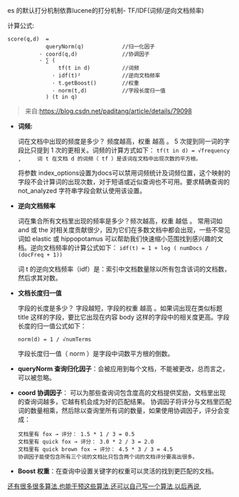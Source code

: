 es 的默认打分机制依靠lucene的打分机制- TF/IDF(词频/逆向文档频率)

计算公式:

```
score(q,d)  =   
            queryNorm(q)            //归一化因子
          · coord(q,d)              //协调因子
          · ∑ (           
                tf(t in d)          //词频
              · idf(t)²             //逆向文档频率
              · t.getBoost()        //权重
              · norm(t,d)           //字段长度归一值
            ) (t in q) 
```

> 来自:https://blog.csdn.net/paditang/article/details/79098

- **词频:**   
  
  词在文档中出现的频度是多少？ 频度越高，权重 越高 。 5 次提到同一词的字段比只提到 1 次的更相关。词频的计算方式如下：
  `tf(t in d) = √frequency ,     词 t 在文档 d 的词频（ tf ）是该词在文档中出现次数的平方根。`   
  
  将参数 index_options设置为docs可以禁用词频统计及词频位置，这个映射的字段不会计算词的出现次数，对于短语或近似查询也不可用。要求精确查询的not_analyzed 字符串字段会默认使用该设置。

- **逆向文档频率**   
  
  词在集合所有文档里出现的频率是多少？频次越高，权重 越低 。 常用词如 and 或 the 对相关度贡献很少，因为它们在多数文档中都会出现，一些不常见词如 elastic 或 hippopotamus 可以帮助我们快速缩小范围找到感兴趣的文档。逆向文档频率的计算公式如下：
  `idf(t) = 1 + log ( numDocs / (docFreq + 1)) `   
  
  词 t 的逆向文档频率（idf）是：索引中文档数量除以所有包含该词的文档数，然后求其对数。

- **文档长度归一值**   
  
  字段的长度是多少？ 字段越短，字段的权重 越高 。如果词出现在类似标题 title 这样的字段，要比它出现在内容 body 这样的字段中的相关度更高。字段长度的归一值公式如下：   
  
  `norm(d) = 1 / √numTerms `   
  
  字段长度归一值（ norm ）是字段中词数平方根的倒数。

- **queryNorm 查询归化因子**：会被应用到每个文档，不能被更改，总而言之，可以被忽略。

- **coord 协调因子**： 可以为那些查询词包含度高的文档提供奖励，文档里出现的查询词越多，它越有机会成为好的匹配结果。
  协调因子将评分与文档里匹配词的数量相乘，然后除以查询里所有词的数量，如果使用协调因子，评分会变成：
  
  ```
  文档里有 fox → 评分： 1.5 * 1 / 3 = 0.5
  文档里有 quick fox → 评分： 3.0 * 2 / 3 = 2.0
  文档里有 quick brown fox → 评分： 4.5 * 3 / 3 = 4.5
  协调因子能使包含所有三个词的文档比只包含两个词的文档评分要高出很多。
  ```

- **Boost 权重**：在查询中设置关键字的权重可以灵活的找到更匹配的文档。

<u>还有很多很多算法,也能干预这些算法,还可以自己写一个算法,以后再说,</u>
